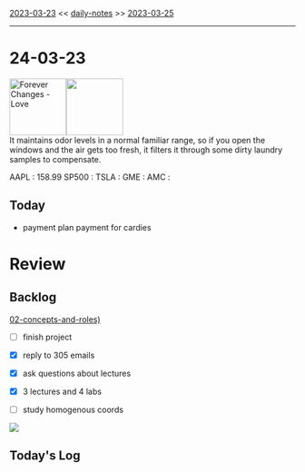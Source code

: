 [2023-03-23](daily_notes/2023-03-23) << [daily-notes](notes/daily-notes.md) >> [2023-03-25](daily_notes/2023-03-25)

---
# 24-03-23
<a href='spotify:album:6myt0Ez6hGJIPQeZKgY8um'><img src='https://i.scdn.co/image/4b75f62dc127de65f0f08dab5ab1fe0807c07f35' alt='Forever Changes - Love' height=100></a><img src='https://imgs.xkcd.com/comics/air_handler.png' height=100>
<br>It maintains odor levels in a normal familiar range, so if you open the windows and the air gets too fresh, it filters it through some dirty laundry samples to compensate.

AAPL : 158.99 
SP500 : 
TSLA :
GME :
AMC :

## Today
- payment plan payment for cardies

# Review


## Backlog
 [02-concepts-and-roles)](notes/02-concepts-and-roles.md)
- [ ] finish project
- [x] reply to 305 emails
- [x] ask questions about lectures
- [x] 3 lectures and 4 labs
- [ ] study homogenous coords


![](https://i.imgur.com/N8S8mAZ.png)
## Today's Log
